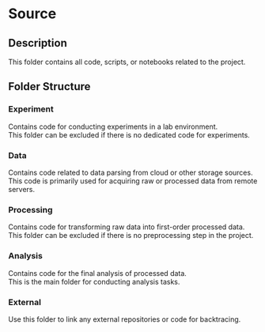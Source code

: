 # Source

## Description

This folder contains all code, scripts, or notebooks related to the project.

## Folder Structure

### Experiment

Contains code for conducting experiments in a lab environment. <br>
This folder can be excluded if there is no dedicated code for experiments.

### Data

Contains code related to data parsing from cloud or other storage sources. <br>
This code is primarily used for acquiring raw or processed data from remote servers.

### Processing

Contains code for transforming raw data into first-order processed data. <br>
This folder can be excluded if there is no preprocessing step in the project.

### Analysis

Contains code for the final analysis of processed data. <br>
This is the main folder for conducting analysis tasks.

### External

   Use this folder to link any external repositories or code for backtracing.<br>
